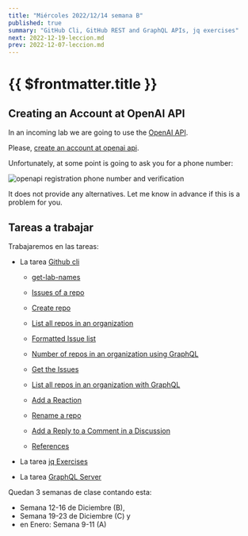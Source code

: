 ```yaml
---
title: "Miércoles 2022/12/14 semana B"
published: true
summary: "GitHub Cli, GitHub REST and GraphQL APIs, jq exercises"
next: 2022-12-19-leccion.md
prev: 2022-12-07-leccion.md
---
```


# {{ $frontmatter.title }}

## Creating an Account at OpenAI API

In an incoming lab we are going to use the [OpenAI API](https://openai.com/api/).

Please, [create an account at openai api](https://openai.com/api/). 

Unfortunately, at some point is going to ask you for a phone number:

![openapi registration phone number and verification](/images/openai-registration-phone-number.png)

It does not provide any alternatives. Let me know in advance if this is a problem for you.

## Tareas a trabajar 

Trabajaremos en las tareas:

* La tarea [Github cli](/practicas/gh-cli) 
  * [get-lab-names](/practicas/gh-cli/#get-lab-names)    
  * [Issues of a repo](/practicas/gh-cli/#issues-of-a-repo)
  * [Create repo](/practicas/gh-cli/#create-repo)
  * [List all repos in an organization](/practicas/gh-cli/#list-all-repos-in-an-organization)
  * [Formatted Issue list](/practicas/gh-cli/#formatted-issue-list)
  * [Number of repos in an organization using GraphQL](/practicas/gh-cli/#number-of-repos-in-an-organization-using-graphql)   
  * [Get the Issues](/practicas/gh-cli/#get-the-issues)
  * [List all repos in an organization with GraphQL](/practicas/gh-cli/#list-all-repos-in-an-organization-with-graphql)
  * [Add a Reaction](/practicas/gh-cli/#add-a-reaction)
  * [Rename a repo](/practicas/gh-cli/#rename-a-repo)
      
  * [Add a Reply to a Comment in a Discussion](/practicas/gh-cli/#add-a-reply-to-a-comment-in-a-discussion)
      
  * [References](/practicas/gh-cli/#references)

* La tarea [jq Exercises](/practicas/jq-exercises)
* La tarea [GraphQL Server](/practicas/graphql-server)

Quedan 3 semanas de clase contando esta:

* Semana 12-16 de Diciembre (B), 
* Semana 19-23 de Diciembre (C) y 
* en Enero: Semana 9-11 (A) 